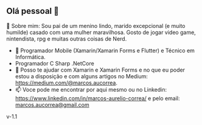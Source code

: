 ## Olá pessoal 👋 

💬 Sobre mim: Sou pai de um menino lindo, marido excepcional (e muito humilde) casado com uma mulher maravilhosa. Gosto de jogar video game, nintendista, rpg e muitas outras coisas de Nerd.

- 🔭 Programador Mobile (Xamarin/Xamarin Forms e Flutter) e Técnico em Informática.
- Programador C Sharp .NetCore 
- 👯 Posso te ajudar com Xamarin e Xamarin Forms e no que eu poder estou a disposição e com alguns artigos no Medium: https://medium.com/@marcos.aucorrea.
- 📫 Voce pode me encontrar por aqui mesmo ou no Linkedin: https://www.linkedin.com/in/marcos-aurelio-correa/ e pelo email: marcos.aucorrea@gmail.com

v-1.1
